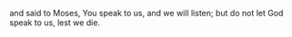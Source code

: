 and said to Moses, You speak to us, and we will listen; but do not let God speak to us, lest we die.
